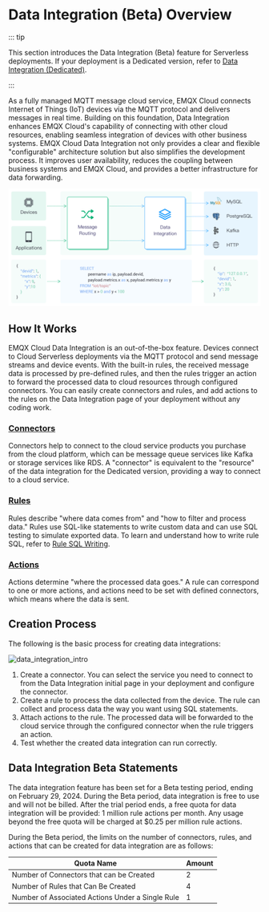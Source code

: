 # Data Integration (Beta) Overview

::: tip 

This section introduces the Data Integration (Beta) feature for Serverless deployments. If your deployment is a Dedicated version, refer to [Data Integration (Dedicated)](../rule_engine/introduction.md). 

:::

As a fully managed MQTT message cloud service, EMQX Cloud connects Internet of Things (IoT) devices via the MQTT protocol and delivers messages in real time. Building on this foundation, Data Integration enhances EMQX Cloud's capability of connecting with other cloud resources, enabling seamless integration of devices with other business systems. EMQX Cloud Data Integration not only provides a clear and flexible "configurable" architecture solution but also simplifies the development process. It improves user availability, reduces the coupling between business systems and EMQX Cloud, and provides a better infrastructure for data forwarding.

![data_integration_intro](./_assets/integration_intro_01.png)

## How It Works

EMQX Cloud Data Integration is an out-of-the-box feature. Devices connect to Cloud Serverless deployments via the MQTT protocol and send message streams and device events. With the built-in rules, the received message data is processed by pre-defined rules, and then the rules trigger an action to forward the processed data to cloud resources through configured connectors. You can easily create connectors and rules, and add actions to the rules on the Data Integration page of your deployment without any coding work.

### [Connectors](./connectors.md)

Connectors help to connect to the cloud service products you purchase from the cloud platform, which can be message queue services like Kafka or storage services like RDS. A "connector" is equivalent to the "resource" of the data integration for the Dedicated version, providing a way to connect to a cloud service.

### [Rules](./rules.md)

Rules describe "where data comes from" and "how to filter and process data." Rules use SQL-like statements to write custom data and can use SQL testing to simulate exported data. To learn and understand how to write rule SQL, refer to [Rule SQL Writing](https://docs.emqx.com/en/enterprise/v4.2/rule/rule-engine.html#sql-%E8%AF%AD%E5%8F%A5).

### [Actions](./rules.md)

Actions determine "where the processed data goes." A rule can correspond to one or more actions, and actions need to be set with defined connectors, which means where the data is sent.

## Creation Process

The following is the basic process for creating data integrations:

![data_integration_intro](./_assets/integration_intro_02.png)

1. Create a connector. You can select the service you need to connect to from the Data Integration initial page in your deployment and configure the connector.
2. Create a rule to process the data collected from the device. The rule can collect and process data the way you want using SQL statements.
3. Attach actions to the rule. The processed data will be forwarded to the cloud service through the configured connector when the rule triggers an action.
4. Test whether the created data integration can run correctly.


## Data Integration Beta Statements

The data integration feature has been set for a Beta testing period, ending on February 29, 2024. During the Beta period, data integration is free to use and will not be billed. After the trial period ends, a free quota for data integration will be provided: 1 million rule actions per month. Any usage beyond the free quota will be charged at $0.25 per million rule actions.

During the Beta period, the limits on the number of connectors, rules, and actions that can be created for data integration are as follows:

| Quota Name                                       | Amount |
| ------------------------------------------------ | ------ |
| Number of Connectors that can be Created         | 2      |
| Number of Rules that Can Be Created              | 4      |
| Number of Associated Actions Under a Single Rule | 1      |
